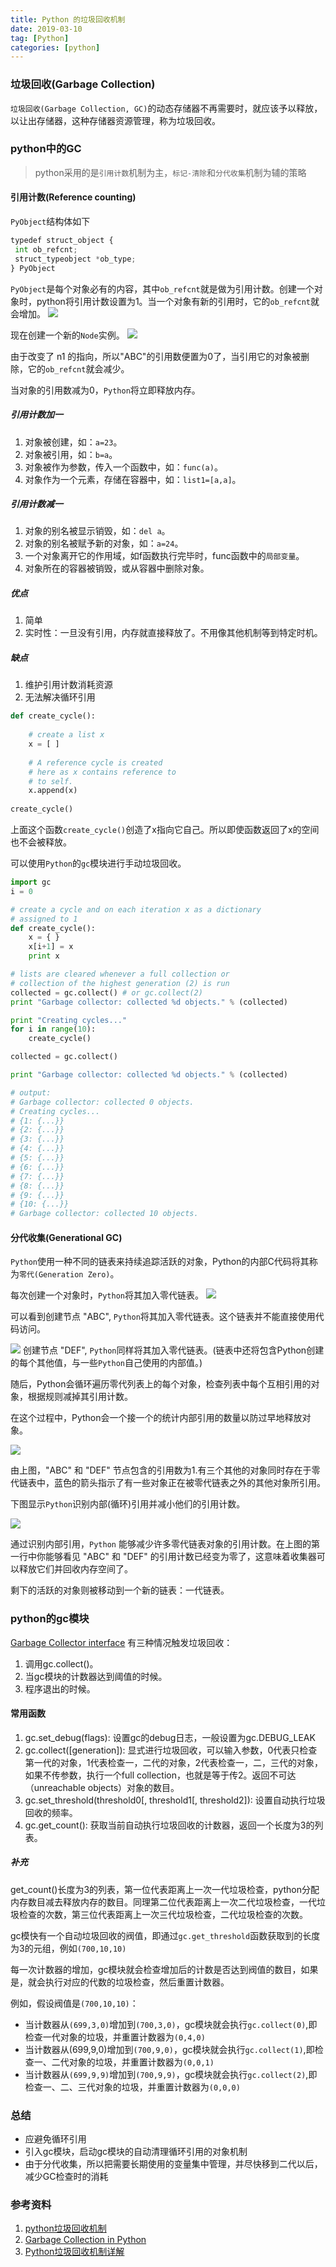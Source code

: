 ```yaml
---
title: Python 的垃圾回收机制
date: 2019-03-10
tag: [Python]
categories: [python]
---
```



### 垃圾回收(Garbage Collection)
`垃圾回收(Garbage Collection, GC)`的动态存储器不再需要时，就应该予以释放，以让出存储器，这种存储器资源管理，称为垃圾回收。

<!--more-->

### python中的GC
> python采用的是`引用计数`机制为主，`标记-清除`和`分代收集`机制为辅的策略

#### 引用计数(Reference counting)

`PyObject`结构体如下

```python
typedef struct_object {
 int ob_refcnt;
 struct_typeobject *ob_type;
} PyObject
```

`PyObject`是每个对象必有的内容，其中`ob_refcnt`就是做为引用计数。创建一个对象时，python将引用计数设置为1。当一个对象有新的引用时，它的`ob_refcnt`就会增加。
![](/images/gc/1.jpg)

现在创建一个新的`Node`实例。
![](/images/gc/2.jpg)

由于改变了 n1 的指向，所以"ABC"的引用数便置为0了，当引用它的对象被删除，它的`ob_refcnt`就会减少。

当对象的引用数减为0，`Python`将立即释放内存。


##### 引用计数加一
1. 对象被创建，如：`a=23`。
2. 对象被引用，如：`b=a`。
3. 对象被作为参数，传入一个函数中，如：`func(a)`。
4. 对象作为一个元素，存储在容器中，如：`list1=[a,a]`。

##### 引用计数减一
1. 对象的别名被显示销毁，如：`del a`。
2. 对象的别名被赋予新的对象，如：`a=24`。
3. 一个对象离开它的作用域，如f函数执行完毕时，func函数中的`局部变量`。
4. 对象所在的容器被销毁，或从容器中删除对象。


##### 优点

1. 简单
2. 实时性：一旦没有引用，内存就直接释放了。不用像其他机制等到特定时机。


##### 缺点
1. 维护引用计数消耗资源
2. 无法解决循环引用
```python
def create_cycle(): 
  
    # create a list x 
    x = [ ] 
  
    # A reference cycle is created 
    # here as x contains reference to 
    # to self. 
    x.append(x) 
   
create_cycle() 
```
上面这个函数`create_cycle()`创造了x指向它自己。所以即使函数返回了x的空间也不会被释放。


可以使用`Python`的`gc`模块进行手动垃圾回收。
```python
import gc 
i = 0

# create a cycle and on each iteration x as a dictionary 
# assigned to 1 
def create_cycle(): 
	x = { } 
	x[i+1] = x 
	print x 

# lists are cleared whenever a full collection or 
# collection of the highest generation (2) is run 
collected = gc.collect() # or gc.collect(2) 
print "Garbage collector: collected %d objects." % (collected) 

print "Creating cycles..."
for i in range(10): 
	create_cycle() 

collected = gc.collect() 

print "Garbage collector: collected %d objects." % (collected) 

# output:
# Garbage collector: collected 0 objects.
# Creating cycles...
# {1: {...}}
# {2: {...}}
# {3: {...}}
# {4: {...}}
# {5: {...}}
# {6: {...}}
# {7: {...}}
# {8: {...}}
# {9: {...}}
# {10: {...}}
# Garbage collector: collected 10 objects.
```

#### 分代收集(Generational GC)

`Python`使用一种不同的链表来持续追踪活跃的对象，Python的内部C代码将其称为`零代(Generation Zero)`。

每次创建一个对象时，`Python`将其加入零代链表。
![](/images/gc/3.jpg)

可以看到创建节点 "ABC", `Python`将其加入零代链表。这个链表并不能直接使用代码访问。

![](/images/gc/4.jpg)
创建节点 "DEF", `Python`同样将其加入零代链表。(链表中还将包含Python创建的每个其他值，与一些`Python`自己使用的内部值。)


随后，Python会循环遍历零代列表上的每个对象，检查列表中每个互相引用的对象，根据规则减掉其引用计数。


在这个过程中，Python会一个接一个的统计内部引用的数量以防过早地释放对象。

![](/images/gc/5.jpg)

由上图，"ABC" 和 "DEF" 节点包含的引用数为1.有三个其他的对象同时存在于零代链表中，蓝色的箭头指示了有一些对象正在被零代链表之外的其他对象所引用。

下图显示`Python`识别内部(循环)引用并减小他们的引用计数。

![](/images/gc/6.jpg)

通过识别内部引用，`Python` 能够减少许多零代链表对象的引用计数。在上图的第一行中你能够看见 "ABC" 和 "DEF" 的引用计数已经变为零了，这意味着收集器可以释放它们并回收内存空间了。

剩下的活跃的对象则被移动到一个新的链表：一代链表。


### python的gc模块
[Garbage Collector interface](https://docs.python.org/2/library/gc.html)
有三种情况触发垃圾回收：
1. 调用gc.collect()。
2. 当gc模块的计数器达到阈值的时候。
3. 程序退出的时候。

#### 常用函数
1. gc.set_debug(flags): 设置gc的debug日志，一般设置为gc.DEBUG_LEAK
2. gc.collect([generation]): 显式进行垃圾回收，可以输入参数，0代表只检查第一代的对象，1代表检查一，二代的对象，2代表检查一，二，三代的对象，如果不传参数，执行一个full collection，也就是等于传2。返回不可达（unreachable objects）对象的数目。
3. gc.set_threshold(threshold0[, threshold1[, threshold2]): 设置自动执行垃圾回收的频率。
4. gc.get_count(): 获取当前自动执行垃圾回收的计数器，返回一个长度为3的列表。

##### 补充
get_count()长度为3的列表，第一位代表距离上一次一代垃圾检查，python分配内存数目减去释放内存的数目。同理第二位代表距离上一次二代垃圾检查，一代垃圾检查的次数，第三位代表距离上一次三代垃圾检查，二代垃圾检查的次数。

gc模快有一个自动垃圾回收的阀值，即通过`gc.get_threshold`函数获取到的长度为3的元组，例如`(700,10,10)`

每一次计数器的增加，gc模块就会检查增加后的计数是否达到阀值的数目，如果是，就会执行对应的代数的垃圾检查，然后重置计数器。

例如，假设阀值是`(700,10,10)`：

- 当计数器从`(699,3,0)`增加到`(700,3,0)`，gc模块就会执行`gc.collect(0)`,即检查一代对象的垃圾，并重置计数器为`(0,4,0)`
- 当计数器从(699,9,0)增加到`(700,9,0)`，gc模块就会执行`gc.collect(1)`,即检查一、二代对象的垃圾，并重置计数器为`(0,0,1)`
- 当计数器从`(699,9,9)`增加到`(700,9,9)`，gc模块就会执行`gc.collect(2)`,即检查一、二、三代对象的垃圾，并重置计数器为`(0,0,0)`

### 总结
- 应避免循环引用
- 引入gc模块，启动gc模块的自动清理循环引用的对象机制
- 由于分代收集，所以把需要长期使用的变量集中管理，并尽快移到二代以后，减少GC检查时的消耗



### 参考资料
1. [python垃圾回收机制](https://my.oschina.net/hebianxizao/blog/57367?fromerr=KJozamtm)
2. [Garbage Collection in Python](https://www.geeksforgeeks.org/garbage-collection-python/)
3. [Python垃圾回收机制详解](https://www.cnblogs.com/Xjng/p/5128269.html)